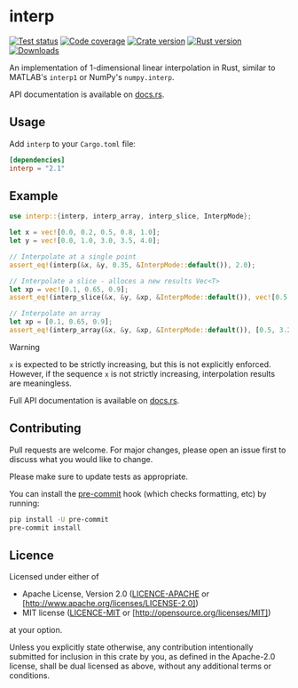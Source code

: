 # interp

[![Test status](https://img.shields.io/github/actions/workflow/status/staticintlucas/interp-rs/test.yml?branch=main&label=tests&style=flat-square)][tests]
[![Code coverage](https://img.shields.io/codecov/c/gh/staticintlucas/interp-rs?style=flat-square)][coverage]
[![Crate version](https://img.shields.io/crates/v/interp?style=flat-square)][version]
[![Rust version](https://img.shields.io/crates/msrv/interp?style=flat-square)][rust version]
[![Downloads](https://img.shields.io/crates/d/interp?style=flat-square)][downloads]

An implementation of 1-dimensional linear interpolation in Rust, similar to MATLAB's `interp1` or
NumPy's `numpy.interp`.

API documentation is available on [docs.rs][docs].

[tests]: https://github.com/staticintlucas/interp-rs/actions
[coverage]: https://codecov.io/gh/staticintlucas/interp-rs
[version]: https://crates.io/crates/interp
[rust version]: https://crates.io/crates/interp
[downloads]: https://crates.io/crates/interp
[docs]: https://docs.rs/interp/latest/interp/

## Usage

Add `interp` to your `Cargo.toml` file:

```toml
[dependencies]
interp = "2.1"
```

## Example

```rust
use interp::{interp, interp_array, interp_slice, InterpMode};

let x = vec![0.0, 0.2, 0.5, 0.8, 1.0];
let y = vec![0.0, 1.0, 3.0, 3.5, 4.0];

// Interpolate at a single point
assert_eq!(interp(&x, &y, 0.35, &InterpMode::default()), 2.0);

// Interpolate a slice - alloces a new results Vec<T>
let xp = vec![0.1, 0.65, 0.9];
assert_eq!(interp_slice(&x, &y, &xp, &InterpMode::default()), vec![0.5, 3.25, 3.75]);

// Interpolate an array
let xp = [0.1, 0.65, 0.9];
assert_eq!(interp_array(&x, &y, &xp, &InterpMode::default()), [0.5, 3.25, 3.75]);
```

> [!WARNING]
> `x` is expected to be strictly increasing, but this is not explicitly enforced. However, if the sequence `x` is not strictly increasing, interpolation results are meaningless.

Full API documentation is available on [docs.rs][docs].

[docs]: https://docs.rs/interp/latest/interp/

## Contributing

Pull requests are welcome. For major changes, please open an issue first to discuss what you would like to change.

Please make sure to update tests as appropriate.

You can install the [pre-commit] hook (which checks formatting, etc) by running:

```bash
pip install -U pre-commit
pre-commit install
```

[pre-commit]: https://pre-commit.com/

## Licence

Licensed under either of

* Apache License, Version 2.0 ([LICENCE-APACHE] or [http://www.apache.org/licenses/LICENSE-2.0])
* MIT license ([LICENCE-MIT] or [http://opensource.org/licenses/MIT])

at your option.

Unless you explicitly state otherwise, any contribution intentionally submitted for inclusion in
this crate by you, as defined in the Apache-2.0 license, shall be dual licensed as above, without
any additional terms or conditions.

[LICENCE-APACHE]: LICENCE-APACHE
[http://www.apache.org/licenses/LICENSE-2.0]: http://www.apache.org/licenses/LICENSE-2.0
[LICENCE-MIT]: LICENCE-MIT
[http://opensource.org/licenses/MIT]: http://opensource.org/licenses/MIT
